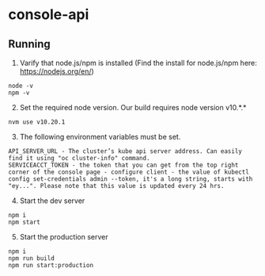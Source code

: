 # console-api

## Running
1. Varify that node.js/npm is installed (Find the install for node.js/npm here: https://nodejs.org/en/)
```
node -v
npm -v
```

2. Set the required node version. Our build requires node version v10.\*.\*
```
nvm use v10.20.1
```

3. The following environment variables must be set.
```
API_SERVER_URL - The cluster’s kube api server address. Can easily find it using "oc cluster-info" command.
SERVICEACCT_TOKEN - the token that you can get from the top right corner of the console page - configure client - the value of kubectl config set-credentials admin --token, it's a long string, starts with "ey...". Please note that this value is updated every 24 hrs.
```

4. Start the dev server
```
npm i
npm start
```

5. Start the production server
```
npm i
npm run build
npm run start:production
```
